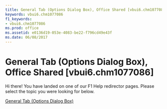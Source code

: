 ```yaml
---
title: General Tab (Options Dialog Box), Office Shared [vbui6.chm1077086]
keywords: vbui6.chm1077086
f1_keywords:
- vbui6.chm1077086
ms.prod: office
ms.assetid: e0136d19-053e-4083-be22-f796cd49e43f
ms.date: 06/08/2017
---
```



# General Tab (Options Dialog Box), Office Shared [vbui6.chm1077086]

Hi there! You have landed on one of our F1 Help redirector pages. Please select the topic you were looking for below.

[General Tab (Options Dialog Box)](http://msdn.microsoft.com/library/51ae42eb-7698-2cba-3196-c20688f41f32%28Office.15%29.aspx)

